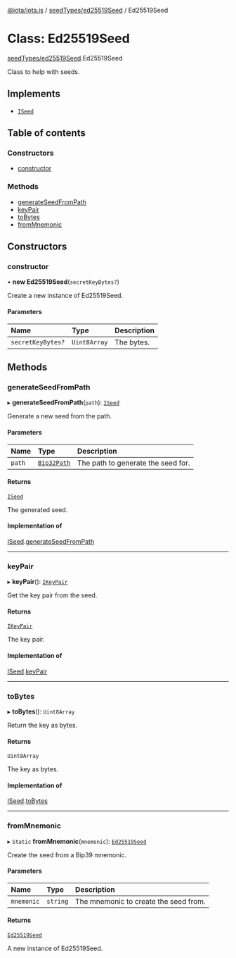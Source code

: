 [@iota/iota.js](../README.md) / [seedTypes/ed25519Seed](../modules/seedtypes_ed25519seed.md) / Ed25519Seed

# Class: Ed25519Seed

[seedTypes/ed25519Seed](../modules/seedtypes_ed25519seed.md).Ed25519Seed

Class to help with seeds.

## Implements

- [`ISeed`](../interfaces/models_iseed.iseed.md)

## Table of contents

### Constructors

- [constructor](seedtypes_ed25519seed.ed25519seed.md#constructor)

### Methods

- [generateSeedFromPath](seedtypes_ed25519seed.ed25519seed.md#generateseedfrompath)
- [keyPair](seedtypes_ed25519seed.ed25519seed.md#keypair)
- [toBytes](seedtypes_ed25519seed.ed25519seed.md#tobytes)
- [fromMnemonic](seedtypes_ed25519seed.ed25519seed.md#frommnemonic)

## Constructors

### constructor

• **new Ed25519Seed**(`secretKeyBytes?`)

Create a new instance of Ed25519Seed.

#### Parameters

| Name | Type | Description |
| :------ | :------ | :------ |
| `secretKeyBytes?` | `Uint8Array` | The bytes. |

## Methods

### generateSeedFromPath

▸ **generateSeedFromPath**(`path`): [`ISeed`](../interfaces/models_iseed.iseed.md)

Generate a new seed from the path.

#### Parameters

| Name | Type | Description |
| :------ | :------ | :------ |
| `path` | [`Bip32Path`](crypto_bip32path.bip32path.md) | The path to generate the seed for. |

#### Returns

[`ISeed`](../interfaces/models_iseed.iseed.md)

The generated seed.

#### Implementation of

[ISeed](../interfaces/models_iseed.iseed.md).[generateSeedFromPath](../interfaces/models_iseed.iseed.md#generateseedfrompath)

___

### keyPair

▸ **keyPair**(): [`IKeyPair`](../interfaces/models_ikeypair.ikeypair.md)

Get the key pair from the seed.

#### Returns

[`IKeyPair`](../interfaces/models_ikeypair.ikeypair.md)

The key pair.

#### Implementation of

[ISeed](../interfaces/models_iseed.iseed.md).[keyPair](../interfaces/models_iseed.iseed.md#keypair)

___

### toBytes

▸ **toBytes**(): `Uint8Array`

Return the key as bytes.

#### Returns

`Uint8Array`

The key as bytes.

#### Implementation of

[ISeed](../interfaces/models_iseed.iseed.md).[toBytes](../interfaces/models_iseed.iseed.md#tobytes)

___

### fromMnemonic

▸ `Static` **fromMnemonic**(`mnemonic`): [`Ed25519Seed`](seedtypes_ed25519seed.ed25519seed.md)

Create the seed from a Bip39 mnemonic.

#### Parameters

| Name | Type | Description |
| :------ | :------ | :------ |
| `mnemonic` | `string` | The mnemonic to create the seed from. |

#### Returns

[`Ed25519Seed`](seedtypes_ed25519seed.ed25519seed.md)

A new instance of Ed25519Seed.
